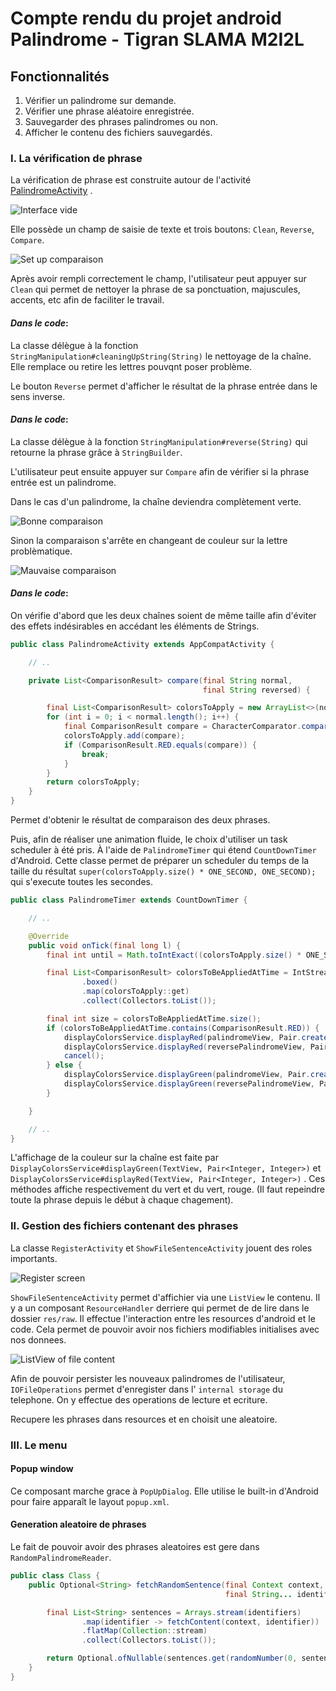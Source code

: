 # Compte rendu du projet android Palindrome - Tigran SLAMA M2I2L

## Fonctionnalités

1. Vérifier un palindrome sur demande.
2. Vérifier une phrase aléatoire enregistrée.
3. Sauvegarder des phrases palindromes ou non.
4. Afficher le contenu des fichiers sauvegardés.

### I. La vérification de phrase

La vérification de phrase est construite autour de
l'activité [PalindromeActivity](https://github.com/Rolf1e/m2/blob/master/webmobile/ProjetTigran/app/src/main/java/com/example/projettigran/activities/PalindromeActivity.java)
.

![Interface vide](images/empty_palindrome.png)

Elle possède un champ de saisie de texte et trois boutons: `Clean`, `Reverse`, `Compare`.

![Set up comparaison](images/clean_reverse_palindrome.png)

Après avoir rempli correctement le champ, l'utilisateur peut appuyer sur
`Clean` qui permet de nettoyer la phrase de sa ponctuation, majuscules, accents, etc afin de faciliter le travail.

#### *Dans le code*:

La classe délègue à la fonction `StringManipulation#cleaningUpString(String)`
le nettoyage de la chaîne. Elle remplace ou retire les lettres pouvqnt poser problème.

Le bouton `Reverse` permet d'afficher le résultat de la phrase entrée dans le sens inverse.

#### *Dans le code*:

La classe délègue à la fonction `StringManipulation#reverse(String)` qui retourne la phrase grâce à `StringBuilder`.

L'utilisateur peut ensuite appuyer sur `Compare` afin de vérifier si la phrase entrée est un palindrome.

Dans le cas d'un palindrome, la chaîne deviendra complètement verte.

![Bonne comparaison](images/comparaison_green_palindrome.png)

Sinon la comparaison s'arrête en changeant de couleur sur la lettre problèmatique.

![Mauvaise comparaison](images/comparaison_red_palindrome.png)

#### *Dans le code*:

On vérifie d'abord que les deux chaînes soient de même taille afin d'éviter des effets indésirables en accédant les
éléments de Strings.

```java
public class PalindromeActivity extends AppCompatActivity {

    // ..

    private List<ComparisonResult> compare(final String normal,
                                           final String reversed) {

        final List<ComparisonResult> colorsToApply = new ArrayList<>(normal.length());
        for (int i = 0; i < normal.length(); i++) {
            final ComparisonResult compare = CharacterComparator.compare(normal.charAt(i), reversed.charAt(i));
            colorsToApply.add(compare);
            if (ComparisonResult.RED.equals(compare)) {
                break;
            }
        }
        return colorsToApply;
    }
}
```

Permet d'obtenir le résultat de comparaison des deux phrases.

Puis, afin de réaliser une animation fluide, le choix d'utiliser un task scheduler à été pris. À l'aide
de `PalindromeTimer` qui étend `CountDownTimer`
d'Android. Cette classe permet de préparer un scheduler du temps de la taille du
résultat `super(colorsToApply.size() * ONE_SECOND, ONE_SECOND);` qui s'execute toutes les secondes.

```java
public class PalindromeTimer extends CountDownTimer {

    // ..

    @Override
    public void onTick(final long l) {
        final int until = Math.toIntExact((colorsToApply.size() * ONE_SECOND - l) / ONE_SECOND) + 1;

        final List<ComparisonResult> colorsToBeAppliedAtTime = IntStream.range(0, until)
                .boxed()
                .map(colorsToApply::get)
                .collect(Collectors.toList());

        final int size = colorsToBeAppliedAtTime.size();
        if (colorsToBeAppliedAtTime.contains(ComparisonResult.RED)) {
            displayColorsService.displayRed(palindromeView, Pair.create(size - 1, size));
            displayColorsService.displayRed(reversePalindromeView, Pair.create(size - 1, size));
            cancel();
        } else {
            displayColorsService.displayGreen(palindromeView, Pair.create(0, until));
            displayColorsService.displayGreen(reversePalindromeView, Pair.create(0, until));
        }

    }

    // ..
}
```

L'affichage de la couleur sur la chaîne est faite par
`DisplayColorsService#displayGreen(TextView, Pair<Integer, Integer>)` et
`DisplayColorsService#displayRed(TextView, Pair<Integer, Integer>)` . Ces méthodes affiche respectivement du vert et du
vert, rouge. (Il faut repeindre toute la phrase depuis le début à chaque chagement).

### II. Gestion des fichiers contenant des phrases

La classe `RegisterActivity` et `ShowFileSentenceActivity` jouent des roles importants.

![Register screen](images/register_palindrome.png)

`ShowFileSentenceActivity` permet d'affichier via une `ListView` le contenu. Il y a un composant `ResourceHandler`
derriere qui permet de de lire dans le dossier `res/raw`. Il effectue l'interaction entre les resources d'android et le
code. Cela permet de pouvoir avoir nos fichiers modifiables initialises avec nos donnees.

![ListView of file content](images/display_file_content.png)

Afin de pouvoir persister les nouveaux palindromes de l'utilisateur,
`IOFileOperations` permet d'enregister dans l' `internal storage` du telephone. On y effectue des operations de lecture
et ecriture.

Recupere les phrases dans resources et en choisit une aleatoire.

### III. Le menu

#### Popup window

Ce composant marche grace à `PopUpDialog`. Elle utilise le built-in d'Android pour faire apparaît le layout `popup.xml`.

#### Generation aleatoire de phrases

Le fait de pouvoir avoir des phrases aleatoires est gere dans `RandomPalindromeReader`.

```java
public class Class {
    public Optional<String> fetchRandomSentence(final Context context,
                                                final String... identifiers) {

        final List<String> sentences = Arrays.stream(identifiers)
                .map(identifier -> fetchContent(context, identifier))
                .flatMap(Collection::stream)
                .collect(Collectors.toList());

        return Optional.ofNullable(sentences.get(randomNumber(0, sentences.size())));
    }
}
```
